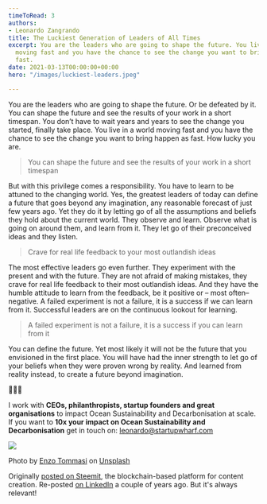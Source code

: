 ```yaml
---
timeToRead: 3
authors:
- Leonardo Zangrando
title: The Luckiest Generation of Leaders of All Times
excerpt: You are the leaders who are going to shape the future. You live in a world
  moving fast and you have the chance to see the change you want to bring happen as
  fast.
date: 2021-03-13T00:00:00+00:00
hero: "/images/luckiest-leaders.jpeg"

---
```

You are the leaders who are going to shape the future. Or be defeated by it. You can shape the future and see the results of your work in a short timespan. You don’t have to wait years and years to see the change you started, finally take place. You live in a world moving fast and you have the chance to see the change you want to bring happen as fast. How lucky you are.

> You can shape the future and see the results of your work in a short timespan

But with this privilege comes a responsibility. You have to learn to be attuned to the changing world. Yes, the greatest leaders of today can define a future that goes beyond any imagination, any reasonable forecast of just few years ago. Yet they do it by letting go of all the assumptions and beliefs they hold about the current world. They observe and learn. Observe what is going on around them, and learn from it. They let go of their preconceived ideas and they listen.

> Crave for real life feedback to your most outlandish ideas

The most effective leaders go even further. They experiment with the present and with the future. They are not afraid of making mistakes, they crave for real life feedback to their most outlandish ideas. And they have the humble attitude to learn from the feedback, be it positive or – most often– negative. A failed experiment is not a failure, it is a success if we can learn from it. Successful leaders are on the continuous lookout for learning.

> A failed experiment is not a failure, it is a success if you can learn from it

You can define the future. Yet most likely it will not be the future that you envisioned in the first place. You will have had the inner strength to let go of your beliefs when they were proven wrong by reality. And learned from reality instead, to create a future beyond imagination.

🌊🌊🌊

I work with **CEOs, philanthropists, startup founders and great organisations** to impact Ocean Sustainability and Decarbonisation at scale. If you want to **10x your impact on Ocean Sustainability and Decarbonisation** get in touch on: [leonardo@startupwharf.com](mailto:leonardo@startupwharf.com)

![](/images/luckiest-leaders.jpeg)

Photo by [Enzo Tommasi](https://unsplash.com/@11x11?utm_source=unsplash&utm_medium=referral&utm_content=creditCopyText) on [Unsplash](/s/photos/painting?utm_source=unsplash&utm_medium=referral&utm_content=creditCopyText)

Originally [posted on Steemit](https://steemit.com/leaders/@lionzan/the-luckiest-generation-of-leaders-of-all-times), the blockchain-based platform for content creation. Re-posted [on LinkedIn](https://www.linkedin.com/pulse/luckiest-generation-leaders-all-times-zangrando-mba-msc-eng/) a couple of years ago. But it's always relevant!